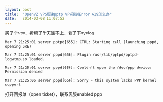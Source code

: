 ```yaml
---
layout: post
title:  "OpenVZ VPS搭建pptp VPN碰到Error 619怎么办"
date:   2014-03-08 11:07:52
---
```

买了个vps，折腾了半天连不上，看了下syslog


    Mar 7 21:25:01 server pptpd[655]: CTRL: Starting call (launching pppd, opening GRE)

    Mar 7 21:25:01 server pppd[656]: Plugin /usr/lib/pptpd/pptpd-logwtmp.so loaded.

    Mar 7 21:25:01 server pppd[656]: Couldn't open the /dev/ppp device: Permission denied

    Mar 7 21:25:06 server pppd[656]: Sorry - this system lacks PPP kernel support 


打开回报单（open ticket），联系客服enabled ppp

